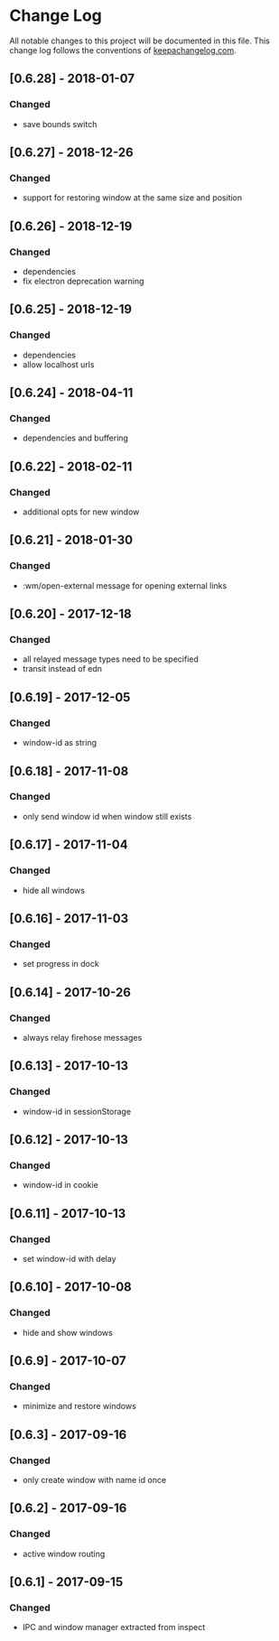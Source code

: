 # Change Log
All notable changes to this project will be documented in this file. This change log follows the conventions of [keepachangelog.com](http://keepachangelog.com/).


## [0.6.28] - 2018-01-07
### Changed
- save bounds switch

## [0.6.27] - 2018-12-26
### Changed
- support for restoring window at the same size and position 

## [0.6.26] - 2018-12-19
### Changed
- dependencies 
- fix electron deprecation warning

## [0.6.25] - 2018-12-19
### Changed
- dependencies 
- allow localhost urls

## [0.6.24] - 2018-04-11
### Changed
- dependencies and buffering

## [0.6.22] - 2018-02-11
### Changed
- additional opts for new window

## [0.6.21] - 2018-01-30
### Changed
- :wm/open-external message for opening external links

## [0.6.20] - 2017-12-18
### Changed
- all relayed message types need to be specified
- transit instead of edn

## [0.6.19] - 2017-12-05
### Changed
- window-id as string

## [0.6.18] - 2017-11-08
### Changed
- only send window id when window still exists

## [0.6.17] - 2017-11-04
### Changed
- hide all windows

## [0.6.16] - 2017-11-03
### Changed
- set progress in dock

## [0.6.14] - 2017-10-26
### Changed
- always relay firehose messages

## [0.6.13] - 2017-10-13
### Changed
- window-id in sessionStorage

## [0.6.12] - 2017-10-13
### Changed
- window-id in cookie

## [0.6.11] - 2017-10-13
### Changed
- set window-id with delay

## [0.6.10] - 2017-10-08
### Changed
- hide and show windows

## [0.6.9] - 2017-10-07
### Changed
- minimize and restore windows

## [0.6.3] - 2017-09-16
### Changed
- only create window with name id once

## [0.6.2] - 2017-09-16
### Changed
- active window routing

## [0.6.1] - 2017-09-15
### Changed
- IPC and window manager extracted from inspect

